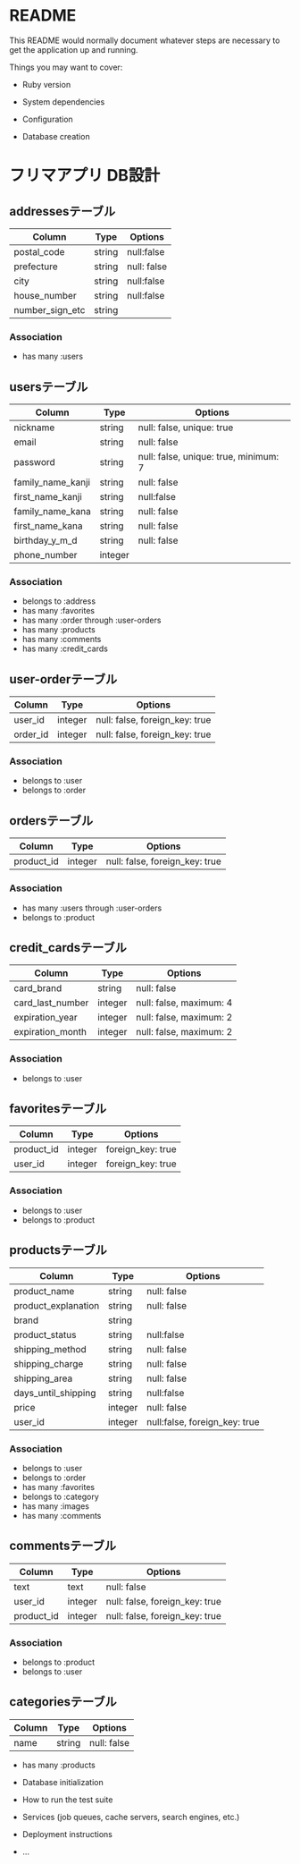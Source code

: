 # README

This README would normally document whatever steps are necessary to get the
application up and running.

Things you may want to cover:

* Ruby version

* System dependencies

* Configuration

* Database creation

# フリマアプリ DB設計

## addressesテーブル
|Column|Type|Options|
|------|----|-------|
|postal_code|string|null:false|
|prefecture|string|null: false|
|city|string|null:false|
|house_number|string|null:false|
|number_sign_etc|string||
### Association
- has many :users

## usersテーブル
|Column|Type|Options|
|------|----|-------|
|nickname|string|null: false, unique: true|
|email|string|null: false|
|password|string|null: false, unique: true, minimum: 7|
|family_name_kanji|string|null: false|
|first_name_kanji|string|null:false|
|family_name_kana|string|null: false|
|first_name_kana|string|null: false|
|birthday_y_m_d|string|null: false|
|phone_number|integer||
### Association
- belongs to :address
- has many :favorites
- has many :order through  :user-orders
- has many :products
- has many :comments
- has many :credit_cards

## user-orderテーブル
|Column|Type|Options|
|------|----|-------|
|user_id|integer|null: false, foreign_key: true|
|order_id|integer|null: false, foreign_key: true|
### Association
- belongs to :user
- belongs to :order

## ordersテーブル
|Column|Type|Options|
|------|----|-------|
|product_id|integer|null: false, foreign_key: true|
### Association
- has many :users through :user-orders
- belongs to :product

## credit_cardsテーブル
|Column|Type|Options|
|------|----|-------|
|card_brand|string|null: false|
|card_last_number|integer|null: false, maximum: 4|
|expiration_year|integer|null: false, maximum: 2|
|expiration_month|integer|null: false, maximum: 2|
### Association
- belongs to :user

## favoritesテーブル
|Column|Type|Options|
|------|----|-------|
|product_id|integer|foreign_key: true|
|user_id|integer|foreign_key: true|
### Association
- belongs to :user
- belongs to :product

## productsテーブル
|Column|Type|Options|
|------|----|-------|
|product_name|string|null: false|
|product_explanation|string|null: false|
|brand|string||
|product_status|string|null:false|
|shipping_method|string|null: false|
|shipping_charge|string|null: false|
|shipping_area|string|null: false|
|days_until_shipping|string|null:false|
|price|integer|null: false|
|user_id|integer|null:false, foreign_key: true|
### Association
- belongs to :user
- belongs to :order
- has many :favorites
- belongs to :category
- has many :images
- has many :comments

## commentsテーブル
|Column|Type|Options|
|------|----|-------|
|text|text|null: false|
|user_id|integer|null: false, foreign_key: true|
|product_id|integer|null: false, foreign_key: true|
### Association
- belongs to :product
- belongs to :user

## categoriesテーブル
|Column|Type|Options|
|------|----|-------|
|name|string|null: false|
- has many :products

* Database initialization

* How to run the test suite

* Services (job queues, cache servers, search engines, etc.)

* Deployment instructions

* ...
